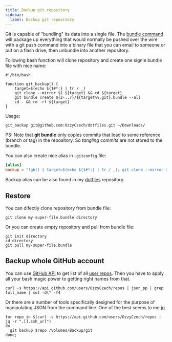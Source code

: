 ```yaml
---
title: Backup git repository
sidebar:
  label: Backup git repository
---
```


Git is capable of "bundling" its data into a single file. The [bundle command](https://git-scm.com/docs/git-bundle)
will package up everything that would normally be pushed over the wire with a git push command
into a binary file that you can email to someone or put on a flash drive, then unbundle into another repository.

Following bash function will clone repository and create one
signle bundle file with nice name:

```shell
#!/bin/bash

function git_backup() {	
	target=$(echo ${1#*:} | tr / _)		
	git clone --mirror $1 ${target} && cd ${target}
	git bundle create ${2-../}/${target%%.git}.bundle --all
	cd - && rm -rf ${target}
}
```

Usage:

```shell
git_backup git@github.com:OzzyCzech/dotfiles.git ~/Downloads/
```

PS: Note that **git bundle** only copies commits that lead to some reference
(branch or tag) in the repository. So *tangling commits* are not stored
to the bundle.

You can also create nice alias in `.gitconfig` file:

```ini
[alias]
backup = "!gb() { target=$(echo ${1#*:} | tr / _); git clone --mirror $1 ${target} && cd ${target}; git bundle create ${2-../}/${target%%.git}.bundle --all; cd - && rm -rf ${target}; }; gb"
```

Backup alias can be also found in my [dotfiles](https://github.com/OzzyCzech/dotfiles/blob/main/.gitconfig) repository.


## Restore

You can difectly clone repository from bundle file:

```shell
git clone my-super-file.bundle directory
```

Or you can create empty repository and pull from bundle file:

```shell
git init directory
cd directory
git pull my-super-file.bundle
```

## Backup whole GitHub account

You can use [GitHub API](https://developer.github.com/v3/repos/) to get list of
all [user repos](https://api.github.com/users/OzzyCzech/repos). Then you have to apply all your bash magic power to
getting right names from that.

```shell
curl -s https://api.github.com/users/OzzyCzech/repos | json_pp | grep full_name | cut -d\" -f4
```

Or there are a number of tools specifically designed for the purpose of manipulating JSON from the command line.
One of the best seems to me [jq](https://stedolan.github.io/jq/)

```shell
for repo in $(curl -s https://api.github.com/users/OzzyCzech/repos | jq -r ".[].ssh_url")
do  
  git backup $repo /Volumes/Backup/git
done;
```
